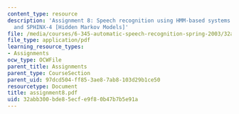 ```yaml
---
content_type: resource
description: 'Assignment 8: Speech recognition using HMM-based systems: CMU SPHINX-3
  and SPHINX-4 [Hidden Markov Models]'
file: /media/courses/6-345-automatic-speech-recognition-spring-2003/32abb300bde85ecfe9f80b47b7b5e91a_assignment8.pdf
file_type: application/pdf
learning_resource_types:
- Assignments
ocw_type: OCWFile
parent_title: Assignments
parent_type: CourseSection
parent_uid: 97dcd504-ff85-3ae8-7ab8-103d29b1ce50
resourcetype: Document
title: assignment8.pdf
uid: 32abb300-bde8-5ecf-e9f8-0b47b7b5e91a
---
```

